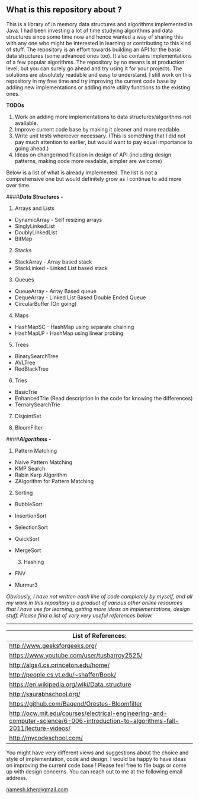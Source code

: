 ## **What is this repository about ?**

This is a library of in memory data structures and algorithms implemented in Java. I had been investing a lot of time studying algorithms and data structures since some time now and hence wanted a way of sharing this with any one who might be interested in learning or contributing to this kind of stuff. The repository is an effort towards building an API for the basic data structures (some advanced ones too). It also contains implementations of a few popular algorithms. The repository by no means is at production level, but you can surely go ahead and try using it for your projects. The solutions are absolutely readable and easy to understand. I still work on this repository in my free time and try improving the current code base by adding new implementations or adding more utility functions to the existing ones.

**TODOs**

1. Work on adding more implementations to data structures/algorithms not available.
2. Improve current code base by making it cleaner and more readable.
3. Write unit tests whereever necessary. (This is something that I did not pay much attention to earlier, but would want to pay equal importance to going ahead.)
4. Ideas on change/modification in design of API (including design patterns, making code more readable, simpler are welcome)

Below is a list of what is already implemented. The list is not a comprehensive one but would definitely grow as I continue to add more over time.

####**_Data Structures -_**

1. Arrays and Lists
 * DynamicArray - Self resizing arrays
 * SinglyLinkedList
 * DoublyLinkedList
 * BitMap

2. Stacks  
 * StackArray - Array based stack
 * StackLinked - Linked List based stack

3. Queues
 * QueueArray - Array Based queue
 * DequeArray - Linked List Based Double Ended Queue
 * CircularBuffer (On going)

4. Maps
 * HashMapSC - HashMap using separate chaining
 * HashMapLP - HashMap using linear probing

5. Trees
 * BinarySearchTree
 * AVLTree
 * RedBlackTree

6. Tries
 * BasicTrie
 * EnhancedTrie (Read description in the code for knowing the differences)
 * TernarySearchTrie

7. DisjointSet

8. BloomFilter

####**_Algorithms -_**

  1. Pattern Matching
*  Naive Pattern Matching
*  KMP Search
*  Rabin Karp Algorithm
*  ZAlgorithm for Pattern Matching

  2. Sorting
* BubbleSort
* InsertionSort
* SelectionSort
* QuickSort
* MergeSort

  3. Hashing
* FNV
* Murmur3

_Obviously, I have not written each line of code completely by myself, and all my work in this repository is a product of various other online resources that I have use for learning, getting more ideas on implementations, design stuff. Please find a list of very very useful references below._

-------------------------------
List of References: |
--------------------- |
http://www.geeksforgeeks.org/  |
https://www.youtube.com/user/tusharroy2525/ |
http://algs4.cs.princeton.edu/home/  |
http://people.cs.vt.edu/~shaffer/Book/  |
https://en.wikipedia.org/wiki/Data_structure  |
http://saurabhschool.org/  |
https://github.com/Baqend/Orestes-Bloomfilter  |
http://ocw.mit.edu/courses/electrical-engineering-and-computer-science/6-006-introduction-to-algorithms-fall-2011/lecture-videos/  |
http://mycodeschool.com/  |


You might have very different views and suggestions about the choice and style of implementation, code and design. I would be happy to have ideas on improving the current code base ! Please feel free to file bugs or come up with design concerns. You can reach out to me at the following email address.

namesh.kher@gmail.com
